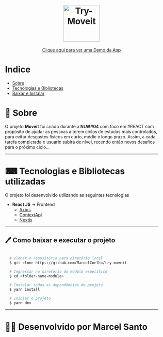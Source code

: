 <h1 align="center">
  <img src="https://ik.imagekit.io/y5nxjfh6lt/miniatura-post_Jmf1cqKmB.PNG"  alt="Try-Moveit" width="120">  
</h1>

<div align="center" style=background-color:transparent>
  
  [Clique aqui para ver uma Demo da App](https://user-images.githubusercontent.com/39440678/109580290-1bede700-7ad9-11eb-933e-14c91c54284e.mp4)



</div>

# Indice
 - [Sobre](#-sobre)
 - [Tecnologias e Bibliotecas](#-tecnologias-e-bibliotecas-utilizadas)
 - [Baixar e Instalar](#-como-baixar-e-executar-o-projeto)

# 📖 Sobre

O projeto **Moveit** foi criado durante a **NLW#04** com foco em #REACT com propósito de ajudar as pessoas a terem ciclos de estudos mais controlados, para evitar desgastes físicos em curto, médio e longo prazo. Assim, a cada tarefa completada o usuário subirá de nível, recendo então novos desafios para o próximo ciclo...

---

# ⌨ Tecnologias e Bibliotecas utilizadas

O projeto foi desenvolvido utilizando as seguintes tecnologias


- **React JS** -> Frontend
  - [Axios](https://github.com/axios/axios)
  - [ContextApi](https://pt-br.reactjs.org/docs/context.html)
  - [Nextjs](https://nextjs.org/docs)

---

## 🖊 Como baixar e executar o projeto
  
```bash
  
  # clonar o repositório para diretório local
  $ git clone https://github.com/MarcelCoelho/try-moveit

  # Ingressar no diretório do módulo específico
  $ cd <folder-name-module>

  # Instalar todas as dependências do projeto
  $ yarn install

  # Iniciar o projeto
  $ yarn dev

```
---
# 👨‍🦱 Desenvolvido por Marcel Santo
